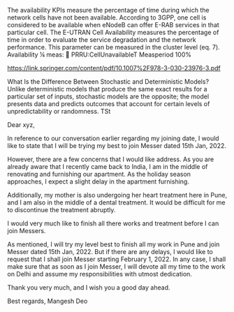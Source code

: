 The availability KPIs measure the percentage of time during which the network cells
have not been available. According to 3GPP, one cell is considered to be available
when eNodeB can offer E-RAB services in that particular cell.
The E-UTRAN Cell Availability measures the percentage of time in order to evaluate
the service degradation and the network performance. This parameter can be measured
in the cluster level (eq. 7).
Availability ¼ meas:  PRRU:CellUnavailableT
Measperiod
 100%


 https://link.springer.com/content/pdf/10.1007%2F978-3-030-23976-3.pdf





 What Is the Difference Between Stochastic and Deterministic Models?
Unlike deterministic models that produce the same exact results for a particular set of inputs, stochastic models are the opposite; the model presents data and predicts outcomes that account for certain levels of unpredictability or randomness. TSt


Dear xyz,

In reference to our conversation earlier regarding my joining date, I would like to state that I will be trying my best to join Messer dated 15th Jan, 2022. 

However, there are a few concerns that I would like address. As you are already aware that I recently came back to India, I am in the middle of renovating and furnishing our apartment. As the holiday season approaches, I expect a slight delay in the apartment furnishing.

Additionally, my mother is also undergoing her heart treatment here in Pune, and I am also in the middle of a dental treatment. It would be difficult for me to discontinue the treatment abruptly.

I would very much like to finish all there works and treatment before I can join Messers. 

As mentioned, I will try my level best to finish all my work in Pune and join Messer dated 15th Jan, 2022. But if there are any delays, I would like to request that I shall join Messer starting February 1, 2022. In any case, I shall make sure that as soon as I join Messer, I will devote all my time to the work on Delhi and assume my responsibilities with utmost dedication.

Thank you very much, and I wish you a good day ahead.

Best regards,
Mangesh Deo